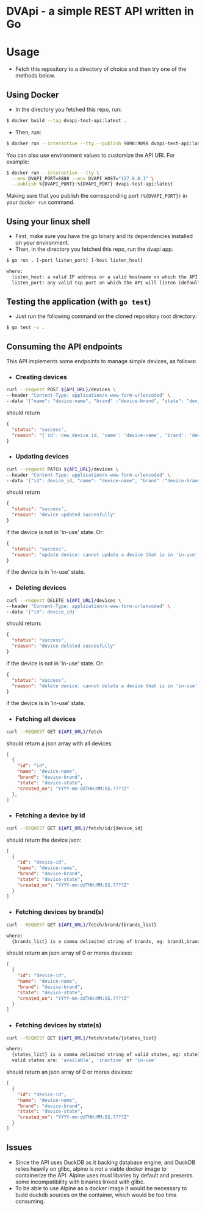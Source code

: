 # DVApi - a simple REST API written in Go

# Usage
- Fetch this repository to a directory of choice and then try one of the methods below.

## Using Docker
- In the directory you fetched this repo, run:
```bash
$ docker build --tag dvapi-test-api:latest .
```

- Then, run:
```bash
$ docker run --interactive --tty --publish 9098:9098 dvapi-test-api:latest
```
You can also use environment values to customize the API URI. For example:
```bash
$ docker run --interactive --tty \
  --env DVAPI_PORT=8888 --env DVAPI_HOST="127.0.0.1" \
  --publish %{DVAPI_PORT}:%{DVAPI_PORT} dvapi-test-api:latest
```
Making sure that you publish the corresponding port `(%{DVAPI_PORT})` in your `docker run` command.

## Using your linux shell
- First, make sure you have the go binary and its dependencies installed on your environment.
- Then, in the directory you fetched this repo, run the dvapi app.
```bash
$ go run . [-port listen_port] [-host listen_host]

where:
  listen_host: a valid IP address or a valid hostname on which the API will be avaiable (default: 0.0.0.0)
  listen_port: any valid tcp port on which the API will listen (default: 9098)  
```

## Testing the application (with `go test`)
- Just run the following command on the cloned repository root directory:
```bash
$ go test -v .
```

## Consuming the API endpoints
This API implements some endpoints to manage simple devices, as follows:
- ### Creating devices
```bash
curl --request POST ${API_URL}/devices \
--header "Content-Type: application/x-www-form-urlencoded" \
--data '{"name": "device-name", "brand" :"device-brand", "state": "device-state"}'
```
should return
```json
{
  "status": "success",
  "reason": "{'id': new_device_id, 'name': 'device-name', 'brand': 'device-brand', 'state': 'device-state', 'created_on': 'YYYY-mm-ddTHH:MM:SS.?????Z'}"
}
```

- ### Updating devices
```bash
curl --request PATCH ${API_URL}/devices \
--header "Content-Type: application/x-www-form-urlencoded" \
--data '{"id": device_id, "name": "device-name", "brand" :"device-brand", "state": "device-state"}'
```
should return
```json
{
  "status": "success",
  "reason": "device updated succesfully"
}
```
if the device is not in 'in-use' state. Or:
```json
{
  "status": "success",
  "reason": "update device: cannot update a device that is in 'in-use' state"
}
```
if the device is in 'in-use' state.

- ### Deleting devices
```bash
curl --request DELETE ${API_URL}/devices \
--header "Content-Type: application/x-www-form-urlencoded" \
--data '{"id": device_id}'
```
should return:
```json
{
  "status": "success",
  "reason": "device deleted succesfully"
}
```
if the device is not in 'in-use' state. Or:
```json
{
  "status": "success",
  "reason": "delete device: cannot delete a device that is in 'in-use' state"
}
```
if the device is in 'in-use' state.

- ### Fetching all devices
```bash
curl --REQUEST GET ${API_URL}/fetch
```
should return a json array with all devices:
```json
[
  {
    "id": "id",
    "name": "device-name",
    "brand": "device-brand",
    "state": "device-state",
    "created_on": "YYYY-mm-ddTHH:MM:SS.????Z"
  },  
]
```

- ### Fetching a device by id
```bash
curl --REQUEST GET ${API_URL}/fetch/id/{device_id}
```
should return the device json:
```json
[
  {
    "id": "device-id",
    "name": "device-name",
    "brand": "device-brand",
    "state": "device-state",
    "created_on": "YYYY-mm-ddTHH:MM:SS.????Z"
  }  
]
```

- ### Fetching devices by brand(s)
```bash
curl --REQUEST GET ${API_URL}/fetch/brand/{brands_list}

where:
  {brands_list} is a comma delimited string of brands, eg: brand1,brand2,...
```
should return an json array of 0 or mores devices:
```json
[
  {
    "id": "device-id",
    "name": "device-name",
    "brand": "device-brand",
    "state": "device-state",
    "created_on": "YYYY-mm-ddTHH:MM:SS.????Z"
  }  
]
```

- ### Fetching devices by state(s)
```bash
curl --REQUEST GET ${API_URL}/fetch/state/{states_list}

where:
  {states_list} is a comma delimited string of valid states, eg: state1,state2,...
  valid states are: 'available', 'inactive' or 'in-use'
```
should return an json array of 0 or mores devices:
```json
[
  {
    "id": "device-id",
    "name": "device-name",
    "brand": "device-brand",
    "state": "device-state",
    "created_on": "YYYY-mm-ddTHH:MM:SS.????Z"
  }  
]
```

## Issues
- Since the API uses DuckDB as it backing database engine, and DuckDB relies heavily on glibc, alpine is not a viable docker image to containerize the API. Alpine uses musl libaries by default and presents some incompatibility with binaries linked with glibc.
- To be able to use Alpine as a docker image it would be necessary to build duckdb sources on the container, which would be too time consuming.
